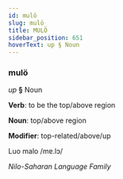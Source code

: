 ```yaml
---
id: mulö
slug: mulö
title: MULÖ
sidebar_position: 651
hoverText: up § Noun
---
```


### mulö

*up* **§** Noun

**Verb**: to be the top/above region

**Noun**: top/above region

**Modifier**: top-related/above/up

Luo malo /mɐ.lɔ/

*Nilo-Saharan Language Family*